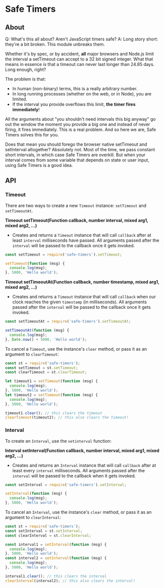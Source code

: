 # Safe Timers

## About

Q: What's this all about? Aren't JavaScript timers safe?
A: Long story short: they're a bit broken. This module unbreaks them.

Whether it's by spec, or by accident, **all** major browsers and Node.js limit the interval a setTimeout can accept to a
32 bit signed integer. What that means in essence is that a timeout can never last longer than 24.85 days. Long enough,
right?

The problem is that:

- In human (non-binary) terms, this is a really arbitrary number.
- In long running processes (whether on the web, or in Node), you are limited.
- If the interval you provide overflows this limit, **the timer fires immediately**!

All the arguments about "you shouldn't need intervals this big anyway" go out the window the moment you provide a big
one and instead of never firing, it fires immediately. This is a real problem. And so here we are, Safe Timers solves
this for you.

Does that mean you should forego the browser native setTimeout and setInterval altogether? Absolutely not. Most of the
time, we pass constant short intervals, in which case Safe Timers are overkill. But when your interval comes from some
variable that depends on state or user input, using Safe Timers is a good idea.

## API

### Timeout

There are two ways to create a new `Timeout` instance: `setTimeout` and `setTimeoutAt`.

**Timeout setTimeout(Function callback, number interval, mixed arg1, mixed arg2, ...)**

- Creates and returns a `Timeout` instance that will call `callback` after at least `interval` milliseconds have passed. All arguments passed after the `interval` will be passed to the callback once it gets invoked.

```js
const setTimeout = require('safe-timers').setTimeout;

setTimeout(function (msg) {
  console.log(msg);
}, 5000, 'Hello world');
```

**Timeout setTimeoutAt(Function callback, number timestamp, mixed arg1, mixed arg2, ...)**

- Creates and returns a `Timeout` instance that will call `callback` when our clock reaches the given `timestamp` (in milliseconds). All arguments passed after the `interval` will be passed to the callback once it gets invoked.

```js
const setTimeoutAt = require('safe-timers').setTimeoutAt;

setTimeoutAt(function (msg) {
  console.log(msg);
}, Date.now() + 5000, 'Hello world');
```

To cancel a `Timeout`, use the instance's `clear` method, or pass it as an argument to `clearTimeout`:

```js
const st = require('safe-timers');
const setTimeout = st.setTimeout;
const clearTimeout = st.clearTimeout;

let timeout1 = setTimeout(function (msg) {
  console.log(msg);
}, 5000, 'Hello world');
let timeout2 = setTimeout(function (msg) {
  console.log(msg);
}, 5000, 'Hello world');

timeout1.clear(); // this clears the timeout
clearTimeout(timeout2); // this also clears the timeout!
```

### Interval

To create an `Interval`, use the `setinterval` function:

**Interval setInterval(Function callback, number interval, mixed arg1, mixed arg2, ...)**

- Creates and returns an `Interval` instance that will call `callback` after at least every `interval` milliseconds. All arguments passed after the `interval` will be passed to the callback when it gets invoked.

```js
const setInterval = require('safe-timers').setInterval;

setInterval(function (msg) {
  console.log(msg);
}, 5000, 'Hello world');
```

To cancel an `Interval`, use the instance's `clear` method, or pass it as an argument to `clearInterval`:

```js
const st = require('safe-timers');
const setInterval = st.setInterval;
const clearInterval = st.clearInterval;

const interval1 = setInterval(function (msg) {
  console.log(msg);
}, 5000, 'Hello world');
const interval2 = setInterval(function (msg) {
  console.log(msg);
}, 5000, 'Hello world');

interval1.clear(); // this clears the interval
clearInterval(interval2); // this also clears the interval!
```
